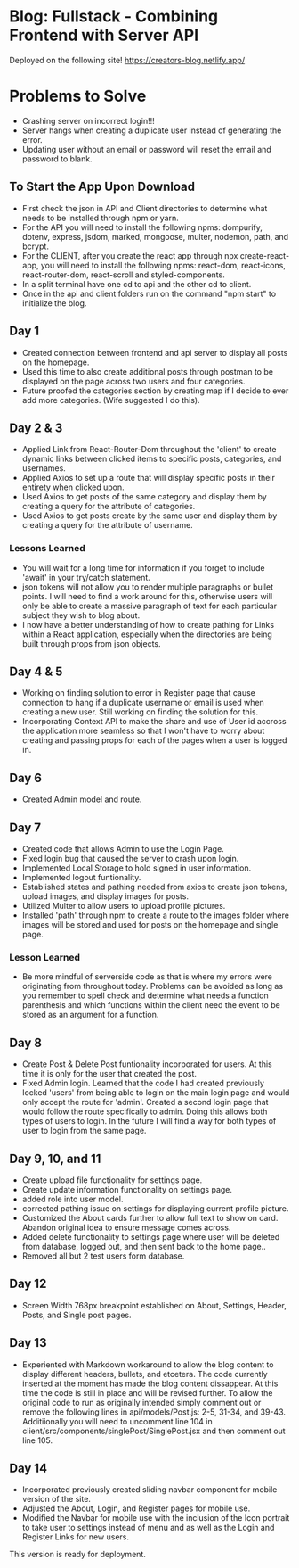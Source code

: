 # Blog: Fullstack - Combining Frontend with Server API

Deployed on the following site!
https://creators-blog.netlify.app/

# Problems to Solve
- Crashing server on incorrect login!!!
- Server hangs when creating a duplicate user instead of generating the error.
- Updating user without an email or password will reset the email and password to blank.


## To Start the App Upon Download
- First check the json in API and Client directories to determine what needs to be installed through npm or yarn.
- For the API you will need to install the following npms: dompurify, dotenv, express, jsdom, marked, mongoose, multer, nodemon, path, and bcrypt.
- For the CLIENT, after you create the react app through npx create-react-app, you will need to install the following npms: react-dom, react-icons, react-router-dom, react-scroll and styled-components.
- In a split terminal have one cd to api and the other cd to client.
- Once in the api and client folders run on the command "npm start" to initialize the blog.

## Day 1
- Created connection between frontend and api server to display all posts on the homepage.
- Used this time to also create additional posts through postman to be displayed on the page across two users and four categories.
- Future proofed the categories section by creating map if I decide to ever add more categories. (Wife suggested I do this).

## Day 2 & 3
- Applied Link from React-Router-Dom throughout the 'client' to create dynamic links between clicked items to specific posts, categories, and usernames.
- Applied Axios to set up a route that will display specific posts in their entirety when clicked upon.
- Used Axios to get posts of the same category and display them by creating a query for the attribute of categories.
- Used Axios to get posts create by the same user and display them by creating a query for the attribute of username.

### Lessons Learned
- You will wait for a long time for information if you forget to include 'await' in your try/catch statement.
- json tokens will not allow you to render multiple paragraphs or bullet points. I will need to find a work around for this, otherwise users will only be able to create a massive paragraph of text for each particular subject they wish to blog about.
- I now have a better understanding of how to create pathing for Links within a React application, especially when the directories are being built through props from json objects.

## Day 4 & 5
- Working on finding solution to error in Register page that cause connection to hang if a duplicate username or email is used when creating a new user. Still working on finding the solution for this.
- Incorporating Context API to make the share and use of User id accross the application more seamless so that I won't have to worry about creating and passing props for each of the pages when a user is logged in.

## Day 6
- Created Admin model and route.

## Day 7
- Created code that allows Admin to use the Login Page.
- Fixed login bug that caused the server to crash upon login.
- Implemented Local Storage to hold signed in user information.
- Implemented logout funtionality.
- Established states and pathing needed from axios to create json tokens, upload images, and display images for posts.
- Utilized Multer to allow users to  upload profile pictures.
- Installed 'path' through npm to create a route to the images folder where images will be stored and used for posts on the homepage and single page.

### Lesson Learned
- Be more mindful of serverside code as that is where my errors were originating from throughout today. Problems can be avoided as long as you remember to spell check and determine what needs a function parenthesis and which functions within the client need the event to be stored as an argument for a function.

## Day 8
- Create Post & Delete Post funtionality incorporated for users. At this time it is only for the user that created the post.
- Fixed Admin login. Learned that the code I had created previously locked 'users' from being able to login on the main login page and would only accept the route for 'admin'. Created a second login page that would follow the route specifically to admin. Doing this allows both types of users to login. In the future I will find a way for both types of user to login from the same page.

## Day 9, 10, and 11
- Create upload file functionality for settings page.
- Create update information functionality on settings page.
- added role into user model.
- corrected pathing issue on settings for displaying current profile picture.
- Customized the About cards further to allow full text to show on card. Abandon original idea to ensure message comes across.
- Added delete functionality to settings page where user will be deleted from database, logged out, and then sent back to the home page..
- Removed all but 2 test users form database.

## Day 12
- Screen Width 768px breakpoint established on About, Settings, Header, Posts, and Single post pages.

## Day 13
- Experiented with Markdown workaround to allow the blog content to display different headers, bullets, and etcetera. The code currently inserted at the moment has made the blog content dissappear. At this time the code is still in place and will be revised further. To allow the original code to run as originally intended simply comment out or remove the following lines in api/models/Post.js: 2-5, 31-34, and 39-43. Additiionally you will need to uncomment line 104 in client/src/components/singlePost/SinglePost.jsx and then comment out line 105.

## Day 14
- Incorporated previously created sliding navbar component for mobile version of the site.
- Adjusted the About, Login, and Register pages for mobile use.
- Modified the Navbar for mobile use with the inclusion of the Icon portrait to take user to settings instead of menu and as well as the Login and Register Links for new users.

This version is ready for deployment.
